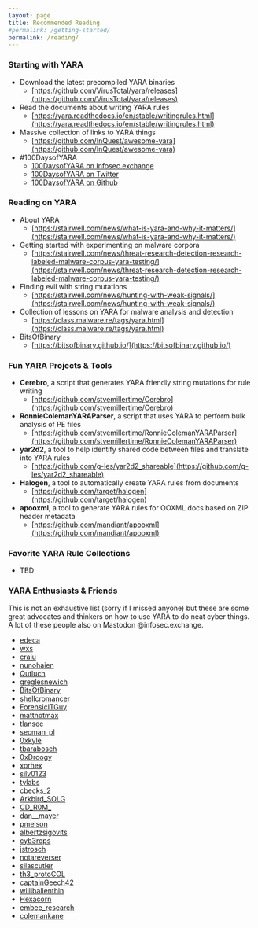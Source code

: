 ```yaml
---
layout: page
title: Recommended Reading
#permalink: /getting-started/
permalink: /reading/
---
```


### Starting with YARA

- Download the latest precompiled YARA binaries
    - [https://github.com/VirusTotal/yara/releases](https://github.com/VirusTotal/yara/releases)
- Read the documents about writing YARA rules
    - [https://yara.readthedocs.io/en/stable/writingrules.html](https://yara.readthedocs.io/en/stable/writingrules.html)
- Massive collection of links to YARA things
    - [https://github.com/InQuest/awesome-yara](https://github.com/InQuest/awesome-yara)
- #100DaysofYARA
    - [100DaysofYARA on Infosec.exchange](https://infosec.exchange/tags/100DaysofYARA)
    - [100DaysofYARA on Twitter](https://twitter.com/hashtag/100DaysofYARA?f=live)
    - [100DaysofYARA on Github](https://github.com/100DaysofYARA/)

### Reading on YARA

- About YARA
    - [https://stairwell.com/news/what-is-yara-and-why-it-matters/](https://stairwell.com/news/what-is-yara-and-why-it-matters/)
- Getting started with experimenting on malware corpora
    - [https://stairwell.com/news/threat-research-detection-research-labeled-malware-corpus-yara-testing/](https://stairwell.com/news/threat-research-detection-research-labeled-malware-corpus-yara-testing/)
- Finding evil with string mutations
    - [https://stairwell.com/news/hunting-with-weak-signals/](https://stairwell.com/news/hunting-with-weak-signals/)
- Collection of lessons on YARA for malware analysis and detection
    - [https://class.malware.re/tags/yara.html](https://class.malware.re/tags/yara.html)
- BitsOfBinary
    - [https://bitsofbinary.github.io/](https://bitsofbinary.github.io/)

### Fun YARA Projects & Tools

- **Cerebro**, a script that generates YARA friendly string mutations for rule writing
    - [https://github.com/stvemillertime/Cerebro](https://github.com/stvemillertime/Cerebro)
- **RonnieColemanYARAParser**, a script that uses YARA to perform bulk analysis of PE files
    - [https://github.com/stvemillertime/RonnieColemanYARAParser](https://github.com/stvemillertime/RonnieColemanYARAParser)
- **yar2d2**, a tool to help identify shared code between files and translate into YARA rules
    - [https://github.com/g-les/yar2d2_shareable](https://github.com/g-les/yar2d2_shareable)
- **Halogen**, a tool to automatically create YARA rules from documents
    - [https://github.com/target/halogen](https://github.com/target/halogen)
- **apooxml**, a tool to generate YARA rules for OOXML docs based on ZIP header metadata
    - [https://github.com/mandiant/apooxml](https://github.com/mandiant/apooxml)


### Favorite YARA Rule Collections

- TBD

### YARA Enthusiasts & Friends

This is not an exhaustive list (sorry if I missed anyone) but these are some great advocates and thinkers on how to use YARA to do neat cyber things. A lot of these people also on Mastodon @infosec.exchange.

- [edeca](https://twitter.com/edeca)
- [wxs](https://twitter.com/wxs)
- [craiu](https://twitter.com/craiu)
- [nunohaien](https://twitter.com/nunohaien)
- [Qutluch](https://twitter.com/Qutluch)
- [greglesnewich](https://twitter.com/greglesnewich)
- [BitsOfBinary](https://twitter.com/BitsOfBinary)
- [shellcromancer](https://twitter.com/shellcromancer)
- [ForensicITGuy](https://twitter.com/ForensicITGuy)
- [mattnotmax](https://twitter.com/mattnotmax)
- [tlansec](https://twitter.com/tlansec)
- [secman_pl](https://twitter.com/secman_pl)
- [0xkyle](https://twitter.com/0xkyle)
- [tbarabosch](https://twitter.com/tbarabosch)
- [0xDroogy](https://twitter.com/0xDroogy)
- [xorhex](https://twitter.com/xorhex)
- [silv0123](https://twitter.com/silv0123)
- [tylabs](https://twitter.com/tylabs)
- [cbecks_2](https://twitter.com/cbecks_2)
- [Arkbird_SOLG](https://twitter.com/Arkbird_SOLG)
- [CD_R0M_](https://twitter.com/CD_R0M_)
- [dan__mayer](https://twitter.com/dan__mayer)
- [pmelson](https://twitter.com/pmelson)
- [albertzsigovits](https://twitter.com/albertzsigovits)
- [cyb3rops](https://twitter.com/cyb3rops)
- [jstrosch](https://twitter.com/jstrosch)
- [notareverser](https://twitter.com/notareverser)
- [silascutler](https://twitter.com/silascutler)
- [th3_protoCOL](https://infosec.exchange/@th3_protoCOL)
- [captainGeech42](https://twitter.com/captainGeech42)
- [williballenthin](https://twitter.com/williballenthin/)
- [Hexacorn](https://twitter.com/Hexacorn)
- [embee_research](https://twitter.com/embee_research)
- [colemankane](https://twitter.com/colemankane)